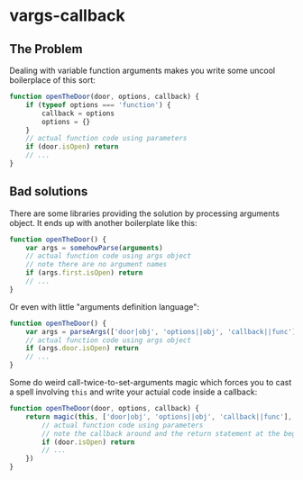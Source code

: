 # vargs-callback
 
## The Problem
 
Dealing with variable function arguments makes you write some uncool boilerplace of this sort:
 
```js
function openTheDoor(door, options, callback) {
    if (typeof options === 'function') {
        callback = options
        options = {}
    }
    // actual function code using parameters
    if (door.isOpen) return
    // ...
}
```

## Bad solutions

There are some libraries providing the solution by processing arguments object. It ends up with another boilerplate like this:
 
```js
function openTheDoor() {
    var args = somehowParse(arguments)
    // actual function code using args object
    // note there are no argument names 
    if (args.first.isOpen) return 
    // ...
}
```
 
Or even with little "arguments definition language":
 
```js
function openTheDoor() {
    var args = parseArgs(['door|obj', 'options||obj', 'callback||func'], arguments)
    // actual function code using args object
    if (args.door.isOpen) return
    // ...
}
```

Some do weird call-twice-to-set-arguments magic which forces you to cast a spell involving ```this``` and write your actuial code inside a callback:

```js
function openTheDoor(door, options, callback) {
    return magic(this, ['door|obj', 'options||obj', 'callback||func'], function () {
        // actual function code using parameters
        // note the callback around and the return statement at the beginning
        if (door.isOpen) return
        // ...
    })
}
```





